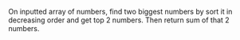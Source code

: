On inputted array of numbers, find two biggest numbers by sort it in decreasing order and get top 2 numbers.
Then return sum of that 2 numbers.